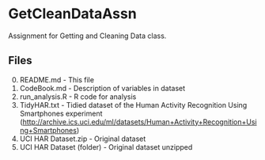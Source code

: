 GetCleanDataAssn
================

Assignment for Getting and Cleaning Data class.

## Files

0. README.md - This file
1. CodeBook.md - Description of variables in dataset
2. run_analysis.R - R code for analysis
3. TidyHAR.txt - Tidied dataset of the Human Activity Recognition Using Smartphones experiment (http://archive.ics.uci.edu/ml/datasets/Human+Activity+Recognition+Using+Smartphones)
4. UCI HAR Dataset.zip - Original dataset
5. UCI HAR Dataset (folder) - Original dataset unzipped